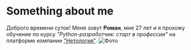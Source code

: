 # Something about me
Доброго времени суток! Меня зовут **Роман**, мне 27 лет и я прохожу обучение по курсу _"Python-разработчик: старт в профессии"_ на платформе компании ["Нетология"](https://netology.ru).
![Фото](https://imgur.com/a/ORGMyQt)